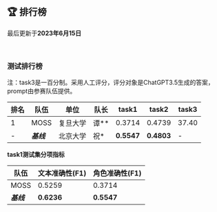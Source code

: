 
<br/>

## 🏆 排行榜

<p class="text-center">最后更新于<strong>2023年6月15日</strong></p>

<br/>

### 测试排行榜

<p>注：task3是一百分制。采用人工评分，评分对象是ChatGPT3.5生成的答案，prompt由参赛队伍提供。</p>

| 排名 | 队伍     | 单位             | 队长 | task1  | task2  | task3  |
| ---- | -------- | ---------------- | ---- | ------ | ------ | ------ |
| 1    | MOSS | 复旦大学         | 谭** | 0.3714 | 0.4739 | 37.40 |
| - | <span style="color:var(--bs-secondary)">***基线***<span> | 北京大学 | 祝* | **0.5547** | **0.4803** | - |

**task1测试集分项指标**

| 队伍     | 文本准确性(F1)     | 角色准确性(F1) |
| -------- | ---------------- | -------------- |
| MOSS | 0.5259 | 0.3714 |
| <span style="color:var(--bs-secondary)">***基线***<span> | **0.6236** | **0.5547** |
